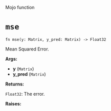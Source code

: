 Mojo function

# `mse`

```mojo
fn mse(y: Matrix, y_pred: Matrix) -> Float32
```

Mean Squared Error.

**Args:**

- **y** (`Matrix`)
- **y_pred** (`Matrix`)

**Returns:**

`Float32`: The error.

**Raises:**

